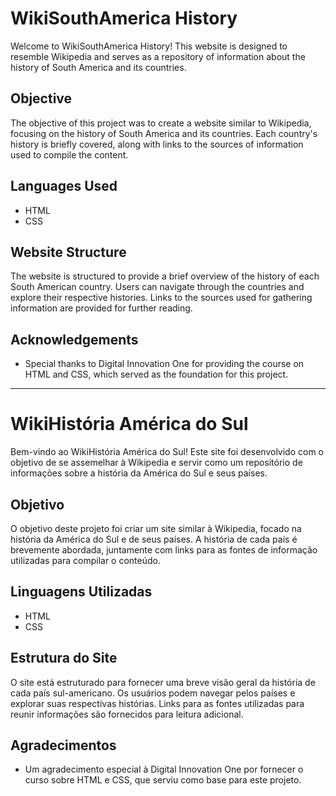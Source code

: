 # WikiSouthAmerica History

Welcome to WikiSouthAmerica History! This website is designed to resemble Wikipedia and serves as a repository of information about the history of South America and its countries.

## Objective
The objective of this project was to create a website similar to Wikipedia, focusing on the history of South America and its countries. Each country's history is briefly covered, along with links to the sources of information used to compile the content.

## Languages Used
- HTML
- CSS

## Website Structure
The website is structured to provide a brief overview of the history of each South American country. Users can navigate through the countries and explore their respective histories. Links to the sources used for gathering information are provided for further reading.

## Acknowledgements
- Special thanks to Digital Innovation One for providing the course on HTML and CSS, which served as the foundation for this project.

---
# WikiHistória América do Sul

Bem-vindo ao WikiHistória América do Sul! Este site foi desenvolvido com o objetivo de se assemelhar à Wikipedia e servir como um repositório de informações sobre a história da América do Sul e seus países.

## Objetivo
O objetivo deste projeto foi criar um site similar à Wikipedia, focado na história da América do Sul e de seus países. A história de cada país é brevemente abordada, juntamente com links para as fontes de informação utilizadas para compilar o conteúdo.

## Linguagens Utilizadas
- HTML
- CSS

## Estrutura do Site
O site está estruturado para fornecer uma breve visão geral da história de cada país sul-americano. Os usuários podem navegar pelos países e explorar suas respectivas histórias. Links para as fontes utilizadas para reunir informações são fornecidos para leitura adicional.

## Agradecimentos
- Um agradecimento especial à Digital Innovation One por fornecer o curso sobre HTML e CSS, que serviu como base para este projeto.
